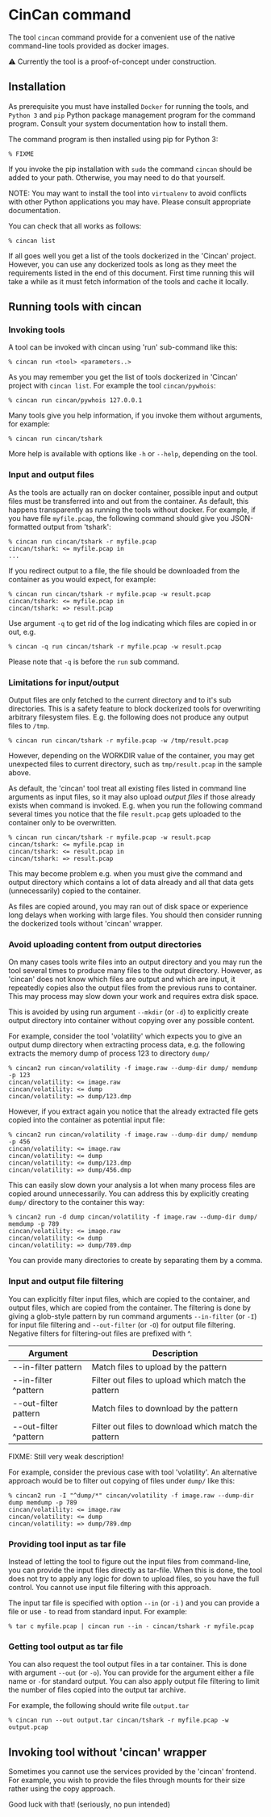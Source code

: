 # CinCan command

The tool `cincan` command provide for a convenient
use of the native command-line tools provided as docker images.

:warning: Currently the tool is a proof-of-concept under construction.

## Installation

As prerequisite you must have installed `Docker` for running the tools,
and `Python 3` and `pip` Python package management program for the command program.
Consult your system documentation how to install them.

The command program is then installed using pip for Python 3:

    % FIXME

If you invoke the pip installation with `sudo` the command `cincan` should be added to your path.
Otherwise, you may need to do that yourself.

NOTE: You may want to install the tool into `virtualenv` to avoid conflicts with
other Python applications you may have. Please consult appropriate documentation.

You can check that all works as follows:

    % cincan list

If all goes well you get a list of the tools dockerized in the 'Cincan' project.
However, you can use any dockerized tools as long as they meet the
requirements listed in the end of this document.
First time running this will take a while as it must fetch information of the tools
and cache it locally.

## Running tools with cincan

### Invoking tools

A tool can be invoked with cincan using 'run' sub-command like this:

    % cincan run <tool> <parameters..>

As you may remember you get the list of tools dockerized in 'Cincan' project
with `cincan list`.
For example the tool `cincan/pywhois`:

    % cincan run cincan/pywhois 127.0.0.1

Many tools give you help information, if you invoke them without arguments, for example:

    % cincan run cincan/tshark

More help is available with options like `-h` or `--help`, depending on the tool.

### Input and output files

As the tools are actually ran on docker container,
possible input and output files must be
transferred into and out from the container.
As default, this happens transparently as running the tools without docker.
For example, if you have file `myfile.pcap`,
the following command should give you JSON-formatted output from 'tshark':

    % cincan run cincan/tshark -r myfile.pcap
    cincan/tshark: <= myfile.pcap in
    ...

If you redirect output to a file, the file should be downloaded from the
container as you would expect, for example:

    % cincan run cincan/tshark -r myfile.pcap -w result.pcap
    cincan/tshark: <= myfile.pcap in
    cincan/tshark: => result.pcap

Use argument `-q` to get rid of the log indicating which files are copied in or
out, e.g.

    % cincan -q run cincan/tshark -r myfile.pcap -w result.pcap

Please note that `-q` is before the `run` sub command.

### Limitations for input/output

Output files are only fetched to the current directory and to it's sub directories.
This is a safety feature to block dockerized tools for overwriting
arbitrary filesystem files.
E.g. the following does not produce any output files to `/tmp`.

    % cincan run cincan/tshark -r myfile.pcap -w /tmp/result.pcap

However, depending on the WORKDIR value of the container, you may get
unexpected files to current directory, such as `tmp/result.pcap`
in the sample above.

As default, the 'cincan' tool treat all existing files
listed in command line arguments as input files, so it may also upload
*output files* if those already exists when command is invoked. E.g.
when you run the following command several times you notice that the
file `result.pcap` gets uploaded to the container only to be
overwritten.

    % cincan run cincan/tshark -r myfile.pcap -w result.pcap
    cincan/tshark: <= myfile.pcap in
    cincan/tshark: <= result.pcap in
    cincan/tshark: => result.pcap

This may become problem e.g. when you must give the command
and output directory which contains a lot of data already and
all that data gets (unnecessarily) copied to the container.

As files are copied around, you may ran out of disk space or
experience long delays when working with large files. You should
then consider running the dockerized tools without 'cincan' wrapper.

### Avoid uploading content from output directories

On many cases tools write files into an output directory and you may 
run the tool several times to produce many files to the output directory.
However, as 'cincan' does not know which files are output and which are input,
it repeatedly copies also the output files from the previous runs to container.
This may process may slow down your work and requires extra disk space.

This is avoided by using run argument `--mkdir` (or `-d`) to explicitly
create output directory into container without copying over any possible 
content.

For example, consider the tool 'volatility' which expects you to
give an output dump directory when extracting process data, e.g.
the following extracts the memory dump of process 123 to directory `dump/`

    % cincan2 run cincan/volatility -f image.raw --dump-dir dump/ memdump -p 123
    cincan/volatility: <= image.raw
    cincan/volatility: <= dump
    cincan/volatility: => dump/123.dmp

However, if you extract again you notice that the already extracted file
gets copied into the container as potential input file:

    % cincan2 run cincan/volatility -f image.raw --dump-dir dump/ memdump -p 456
    cincan/volatility: <= image.raw
    cincan/volatility: <= dump
    cincan/volatility: <= dump/123.dmp
    cincan/volatility: => dump/456.dmp

This can easily slow down your analysis a lot when many process
files are copied around unnecessarily. You can address this by
explicitly creating `dump/` directory to the container this way:

    % cincan2 run -d dump cincan/volatility -f image.raw --dump-dir dump/ memdump -p 789
    cincan/volatility: <= image.raw
    cincan/volatility: <= dump
    cincan/volatility: => dump/789.dmp

You can provide many directories to create by separating them by a comma.

### Input and output file filtering

You can explicitly filter input files, which are copied to the container,
and output files, which are copied from the container. The filtering is done
by giving a glob-style pattern by run command arguments
`--in-filter` (or `-I`) for input file filtering
and  `--out-filter` (or `-O`) for output file filtering.
Negative filters for filtering-out files are prefixed with ^.

| Argument                 | Description |
|--------------------------|-------------|
| --in-filter pattern      | Match files to upload by the pattern |
| --in-filter ^pattern     | Filter out files to upload which match the pattern |
| --out-filter pattern     | Match files to download by the pattern |
| --out-filter ^pattern    | Filter out files to download which match the pattern |

FIXME: Still very weak description!

For example, consider the previous case with
tool 'volatility'.
An alternative approach would be to filter out 
copying of files under `dump/` like this:

    % cincan2 run -I "^dump/*" cincan/volatility -f image.raw --dump-dir dump memdump -p 789
    cincan/volatility: <= image.raw
    cincan/volatility: <= dump
    cincan/volatility: => dump/789.dmp

### Providing tool input as tar file

Instead of letting the tool to figure out the input files from command-line, you
can provide the input files directly as tar-file. When this is done,
the tool does not try to apply any logic for down to upload files, so you
have the full control. You cannot use input file filtering with this approach.

The input tar file is specified with option `--in` (or `-i` ) and
you can provide a file or use `-` to read from standard input. For example:

    % tar c myfile.pcap | cincan run --in - cincan/tshark -r myfile.pcap

### Getting tool output as tar file

You can also request the tool output files in a tar container. This
is done with argument `--out` (or `-o`). You can provide for the argument
either a file name or `-`for standard output. You can also apply output
file filtering to limit the number of files copied into the output tar archive.

For example, the following should write file `output.tar`

    % cincan run --out output.tar cincan/tshark -r myfile.pcap -w output.pcap

## Invoking tool without 'cincan' wrapper

Sometimes you cannot use the services provided by the 'cincan' frontend.
For example, you wish to provide the files through mounts for their size
rather using the copy approach.

Good luck with that! (seriously, no pun intended)
